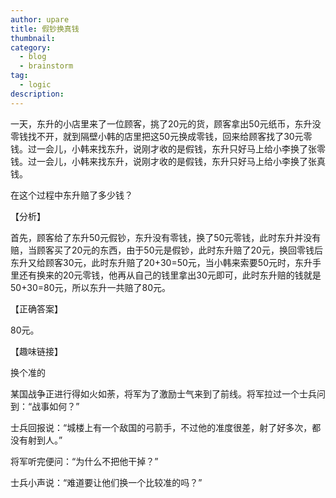 ```yaml
---
author: upare
title: 假钞换真钱
thumbnail:
category:
  - blog
  - brainstorm
tag:
  - logic
description: 
---
```

一天，东升的小店里来了一位顾客，挑了20元的货，顾客拿出50元纸币，东升没零钱找不开，就到隔壁小韩的店里把这50元换成零钱，回来给顾客找了30元零钱。过一会儿，小韩来找东升，说刚才收的是假钱，东升只好马上给小李换了张零钱。过一会儿，小韩来找东升，说刚才收的是假钱，东升只好马上给小李换了张真钱。

在这个过程中东升赔了多少钱？

【分析】

首先，顾客给了东升50元假钞，东升没有零钱，换了50元零钱，此时东升并没有赔，当顾客买了20元的东西，由于50元是假钞，此时东升赔了20元，换回零钱后东升又给顾客30元，此时东升赔了20+30=50元，当小韩来索要50元时，东升手里还有换来的20元零钱，他再从自己的钱里拿出30元即可，此时东升赔的钱就是50+30=80元，所以东升一共赔了80元。

【正确答案】

80元。

【趣味链接】

换个准的

某国战争正进行得如火如荼，将军为了激励士气来到了前线。将军拉过一个士兵问到：“战事如何？”

士兵回报说：“城楼上有一个敌国的弓箭手，不过他的准度很差，射了好多次，都没有射到人。”

将军听完便问：“为什么不把他干掉？”

士兵小声说：“难道要让他们换一个比较准的吗？”